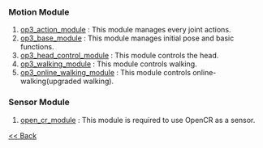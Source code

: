 ### Motion Module
1. [op3_action_module](op3_action_module.md) : This module manages every joint actions.  
2. [op3_base_module](op3_base_module.md) : This module manages initial pose and basic functions.  
3. [op3_head_control_module](op3_head_control_module.md) : This module controls the head.  
4. [op3_walking_module](op3_walking_module.md) : This module controls walking.  
5. [op3_online_walking_module](op3_online_walking_module.md) : This module controls online-walking(upgraded walking).

### Sensor Module
 1. [open_cr_module](open_cr_module.md) : This module is required to use OpenCR as a sensor.

[&lt;&lt; Back](OP3_User's_Guide.md)
